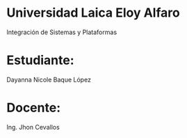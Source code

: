# Universidad Laica Eloy Alfaro

Integración de Sistemas y Plataformas

# Estudiante: 
Dayanna Nicole Baque López

# Docente: 
Ing. Jhon Cevallos 
